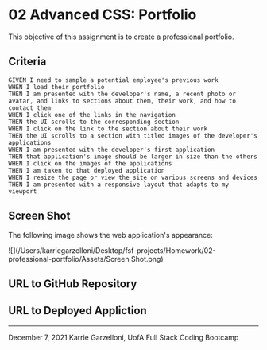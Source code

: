 # 02 Advanced CSS: Portfolio

This objective of this assignment is to create a professional portfolio.

## Criteria

```
GIVEN I need to sample a potential employee's previous work
WHEN I load their portfolio
THEN I am presented with the developer's name, a recent photo or avatar, and links to sections about them, their work, and how to contact them
WHEN I click one of the links in the navigation
THEN the UI scrolls to the corresponding section
WHEN I click on the link to the section about their work
THEN the UI scrolls to a section with titled images of the developer's applications
WHEN I am presented with the developer's first application
THEN that application's image should be larger in size than the others
WHEN I click on the images of the applications
THEN I am taken to that deployed application
WHEN I resize the page or view the site on various screens and devices
THEN I am presented with a responsive layout that adapts to my viewport
```


## Screen Shot

The following image shows the web application's appearance:

![](/Users/karriegarzelloni/Desktop/fsf-projects/Homework/02-professional-portfolio/Assets/Screen Shot.png)


## URL to GitHub Repository

## URL to Deployed Appliction

- - -
December 7, 2021 Karrie Garzelloni, UofA Full Stack Coding Bootcamp 
